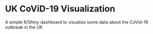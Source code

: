 # UK CoViD-19 Visualization

A simple R/Shiny dashboard to visualize some data about the CoVid-19 outbreak in the UK

